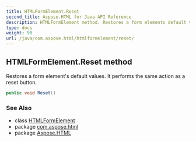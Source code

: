 ```yaml
---
title: HTMLFormElement.Reset
second_title: Aspose.HTML for Java API Reference
description: HTMLFormElement method. Restores a form elements default values. It performs the same action as a reset button
type: docs
weight: 90
url: /java/com.aspose.html/htmlformelement/reset/
---
```

## HTMLFormElement.Reset method

Restores a form element's default values. It performs the same action as a reset button.

```java
public void Reset()
```

### See Also

* class [HTMLFormElement](../)
* package [com.aspose.html](../../htmlformelement/)
* package [Aspose.HTML](../../../)
